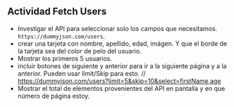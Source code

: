 ## Actividad Fetch Users


- Investigar el API para seleccionar solo los campos que necesitamos. `https://dummyjson.com/users`.
- crear una tarjeta con nombre, apellido, edad,  imágen. Y que el borde de la tarjeta sea del color de pelo del usuario.
- Mostrar los primeros 5 usuarios.
- incluir botones de siguiente y anterior para ir a la siguiente página y a la anterior. Pueden usar limit/Skip para esto.
// https://dummyjson.com/users?limit=5&skip=10&select=firstName,age
- Mostrar el total de elementos provenientes del API en pantalla y en que número de página estoy.

